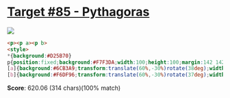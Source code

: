 # [Target #85 - Pythagoras](https://cssbattle.dev/play/85)

![](https://cssbattle.dev/targets/85.png)

```HTML
<p><p a><p b>
<style>
*{background:#D25B70}
p{position:fixed;background:#F7F3DA;width:100;height:100;margin:142 142}
[a]{background:#6CB3A9;transform:translate(60%,-30%)rotate(38deg);width:60;height:60;margin:88 70}
[b]{background:#F6DF96;transform:translate(60%,-30%)rotate(37deg);width:80;height:80;margin:70 147
```

**Score**: 620.06 (314 chars)(100% match)
